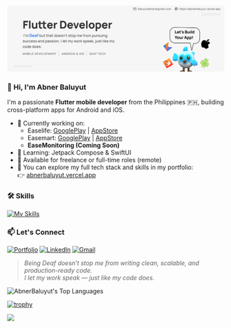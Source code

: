 ![My Banner](cover_photo.png)

### 👋 Hi, I'm Abner Baluyut

I'm a passionate **Flutter mobile developer** from the Philippines 🇵🇭, building cross-platform apps for Android and iOS.

- 🔭 Currently working on:
  - Easelife: [GooglePlay](https://play.google.com/store/apps/details?id=ph.easethetics.easentralized.easelife&hl=en) | [AppStore](https://apps.apple.com/ph/app/easelife-1-step-to-perfection/id1638659132)
  - Easemart: [GooglePlay](https://play.google.com/store/apps/details?id=ph.easethetics.easemart&hl=en) | [AppStore](https://apps.apple.com/us/app/easemart-kr/id6443999042)
  - **EaseMonitoring (Coming Soon)**
- 🌱 Learning: Jetpack Compose & SwiftUI
- 💼 Available for freelance or full-time roles (remote)
- 🧠 You can explore my full tech stack and skills in my portfolio:  
  👉 [abnerbaluyut.vercel.app](https://abnerbaluyut.vercel.app/)


### 🛠️ Skills

[![My Skills](https://skillicons.dev/icons?i=dart,flutter,kotlin,java,swift,graphql,firebase,postman,git,github,apple,figma)](https://skillicons.dev)

### 📫 Let's Connect

[![Portfolio](https://img.shields.io/badge/Portfolio-000000?logo=vercel&logoColor=white)](https://abnerbaluyut.vercel.app/)
[![LinkedIn](https://img.shields.io/badge/LinkedIn-0A66C2?logo=linkedin&logoColor=white)](https://linkedin.com/in/abner-lawrence-baluyut-0969b5152/)
[![Gmail](https://img.shields.io/badge/Gmail-D14836?logo=gmail&logoColor=white)](mailto:baluyutabner@gmail.com)

> _Being Deaf doesn’t stop me from writing clean, scalable, and production-ready code.  
> I let my work speak — just like my code does._

![AbnerBaluyut's Top Languages](https://github-readme-stats.vercel.app/api/top-langs/?username=AbnerBaluyut&theme=vue-dark&show_icons=true&hide_border=true&layout=compact)

[![trophy](https://github-profile-trophy.vercel.app/?username=AbnerBaluyut&theme=onedark)](https://github.com/ryo-ma/github-profile-trophy)

![](https://komarev.com/ghpvc/?username=AbnerBaluyut&color=green)

